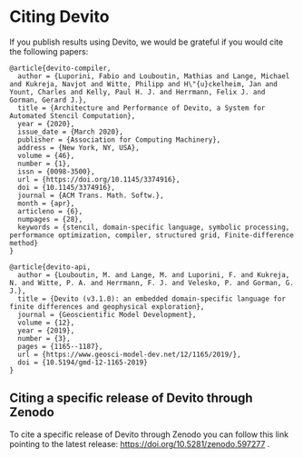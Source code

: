 # Citing Devito

If you publish results using Devito, we would be grateful if you would cite the following papers:

```
@article{devito-compiler,
  author = {Luporini, Fabio and Louboutin, Mathias and Lange, Michael and Kukreja, Navjot and Witte, Philipp and H\"{u}ckelheim, Jan and Yount, Charles and Kelly, Paul H. J. and Herrmann, Felix J. and Gorman, Gerard J.},
  title = {Architecture and Performance of Devito, a System for Automated Stencil Computation},
  year = {2020},
  issue_date = {March 2020},
  publisher = {Association for Computing Machinery},
  address = {New York, NY, USA},
  volume = {46},
  number = {1},
  issn = {0098-3500},
  url = {https://doi.org/10.1145/3374916},
  doi = {10.1145/3374916},
  journal = {ACM Trans. Math. Softw.},
  month = {apr},
  articleno = {6},
  numpages = {28},
  keywords = {stencil, domain-specific language, symbolic processing, performance optimization, compiler, structured grid, Finite-difference method}
}

@article{devito-api,
  author = {Louboutin, M. and Lange, M. and Luporini, F. and Kukreja, N. and Witte, P. A. and Herrmann, F. J. and Velesko, P. and Gorman, G. J.},
  title = {Devito (v3.1.0): an embedded domain-specific language for finite differences and geophysical exploration},
  journal = {Geoscientific Model Development},
  volume = {12},
  year = {2019},
  number = {3},
  pages = {1165--1187},
  url = {https://www.geosci-model-dev.net/12/1165/2019/},
  doi = {10.5194/gmd-12-1165-2019}
}
```

## Citing a specific release of Devito through Zenodo

To cite a specific release of Devito through Zenodo you can follow this link pointing to the latest release:
https://doi.org/10.5281/zenodo.597277 .